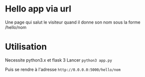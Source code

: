 # Hello app via url
Une page qui salut le visiteur quand il donne son nom sous la forme /hello/nom

# Utilisation
Necessite python3.x et flask 3
    Lancer `python3 app.py`

Puis se rendre à l'adresse `http://0.0.0.0:5000/hello/nom`

